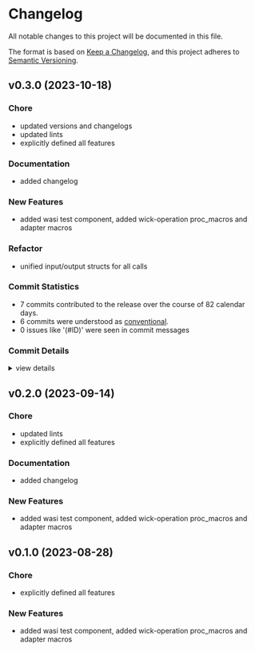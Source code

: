 # Changelog

All notable changes to this project will be documented in this file.

The format is based on [Keep a Changelog](https://keepachangelog.com/en/1.0.0/),
and this project adheres to [Semantic Versioning](https://semver.org/spec/v2.0.0.html).

## v0.3.0 (2023-10-18)

### Chore

 - <csr-id-35ff51b8a93c27475765a7eb65c23256f4f93d67/> updated versions and changelogs
 - <csr-id-7bb686524f6adaaebbd3d6502ee24c0d5f6efc7c/> updated lints
 - <csr-id-7968fb0b6fe519732595ed1e3ed9cc429a45d0c4/> explicitly defined all features

### Documentation

 - <csr-id-37905206a10ff16406b77ad296d467ebf76fc8fb/> added changelog

### New Features

 - <csr-id-32fcf67e9ba9c50695a5ee11e50b6674c5fdde96/> added wasi test component, added wick-operation proc_macros and adapter macros

### Refactor

 - <csr-id-378c726823ec2fe65a168d7e205ea613b2b1c1b3/> unified input/output structs for all calls

### Commit Statistics

<csr-read-only-do-not-edit/>

 - 7 commits contributed to the release over the course of 82 calendar days.
 - 6 commits were understood as [conventional](https://www.conventionalcommits.org).
 - 0 issues like '(#ID)' were seen in commit messages

### Commit Details

<csr-read-only-do-not-edit/>

<details><summary>view details</summary>

 * **Uncategorized**
    - Unified input/output structs for all calls ([`378c726`](https://github.com/candlecorp/wick/commit/378c726823ec2fe65a168d7e205ea613b2b1c1b3))
    - Updated versions and changelogs ([`35ff51b`](https://github.com/candlecorp/wick/commit/35ff51b8a93c27475765a7eb65c23256f4f93d67))
    - Updated lints ([`7bb6865`](https://github.com/candlecorp/wick/commit/7bb686524f6adaaebbd3d6502ee24c0d5f6efc7c))
    - Merge remote-tracking branch 'refs/remotes/origin/main' ([`344b60c`](https://github.com/candlecorp/wick/commit/344b60c854bd33f1d267c7f422378e2716496ba6))
    - Added changelog ([`3790520`](https://github.com/candlecorp/wick/commit/37905206a10ff16406b77ad296d467ebf76fc8fb))
    - Explicitly defined all features ([`7968fb0`](https://github.com/candlecorp/wick/commit/7968fb0b6fe519732595ed1e3ed9cc429a45d0c4))
    - Added wasi test component, added wick-operation proc_macros and adapter macros ([`32fcf67`](https://github.com/candlecorp/wick/commit/32fcf67e9ba9c50695a5ee11e50b6674c5fdde96))
</details>

## v0.2.0 (2023-09-14)

<csr-id-7bb686524f6adaaebbd3d6502ee24c0d5f6efc7c/>
<csr-id-7968fb0b6fe519732595ed1e3ed9cc429a45d0c4/>

### Chore

 - <csr-id-7bb686524f6adaaebbd3d6502ee24c0d5f6efc7c/> updated lints
 - <csr-id-7968fb0b6fe519732595ed1e3ed9cc429a45d0c4/> explicitly defined all features

### Documentation

 - <csr-id-37905206a10ff16406b77ad296d467ebf76fc8fb/> added changelog

### New Features

 - <csr-id-32fcf67e9ba9c50695a5ee11e50b6674c5fdde96/> added wasi test component, added wick-operation proc_macros and adapter macros

## v0.1.0 (2023-08-28)

<csr-id-7968fb0b6fe519732595ed1e3ed9cc429a45d0c4/>

### Chore

 - <csr-id-7968fb0b6fe519732595ed1e3ed9cc429a45d0c4/> explicitly defined all features

### New Features

 - <csr-id-32fcf67e9ba9c50695a5ee11e50b6674c5fdde96/> added wasi test component, added wick-operation proc_macros and adapter macros

